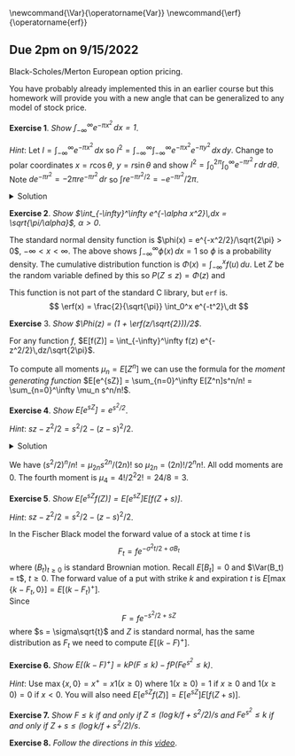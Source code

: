 \newcommand{\Var}{\operatorname{Var}}
\newcommand{\erf}{\operatorname{erf}}

## Due 2pm on 9/15/2022

Black-Scholes/Merton European option pricing.

You have probably already implemented this in an earlier course but this homework
will provide you with a new angle that can be generalized to any model of stock price.

__Exercise 1__. _Show $\int_{-\infty}^\infty e^{-\pi x^2}\,dx = 1$_.

_Hint_: Let $I = \int_{-\infty}^\infty e^{-\pi x^2}\,dx$ so
$I^2 = \int_{-\infty}^\infty\int_{-\infty}^\infty e^{-\pi x^2}e^{-\pi y^2}\,dx\,dy$.
Change to polar coordinates $x = r\cos\theta$, $y = r\sin\theta$ and show
$I^2 = \int_0^{2\pi}\int_0^\infty e^{-\pi r^2}\,r\,dr\,d\theta$.
Note $de^{-\pi r^2} = -2\pi r e^{-\pi r^2}\,dr$
so $\int re^{-\pi r^2/2} = -e^{-\pi r^2}/2\pi$.

<details>
<summary>Solution</summary>
Since $dx = \cos\theta\,dr + -r\sin\theta\,d\theta$ and $dy = \sin\theta\,dr + r\cos\theta\,d\theta$
we have 
$$
\begin{aligned}
dx\,dy &= (\cos\theta\,dr)(r\cos\theta\,d\theta) - (r\sin\theta\,d\theta)(\sin\theta\,dr)\\
	&= (r\cos^2\theta + r\sin^2\theta)\,dr\,d\theta \\
	&= r\,dr\,d\theta \\
\end{aligned}
$$
<!--
	&= (r\cos^2\theta + r\sin^2\theta)\,dr\,d\theta \\
-->
$ we use $dr\,d\theta = -dr\,d\theta$, $dr\,dr = 0$, and $d\theta\,d\theta = 0$.
$$
\begin{aligned}
\int_0^{2\pi}\int_0^\infty e^{-\pi r^2}\,r\,dr\,d\theta 
	&= \int_0^{2\pi} -e^{-\pi r^2} |_{r=0}^\infty d\theta \\
	&= \int_0^{2\pi} 1 d\theta \\
	&= 2\pi \\
\end{aligned}
##
</details>

__Exercise 2__. _Show $\int_{-\infty}^\infty e^{-\alpha x^2}\,dx = \sqrt{\pi/\alpha}$, $\alpha > 0$_.

The standard normal density function is $\phi(x) = e^{-x^2/2}/\sqrt{2\pi} > 0$, $-\infty < x < \infty$.
The above shows $\int_{-\infty}^\infty \phi(x)\,dx = 1$ so $\phi$ is a probability density.
The cumulative distribution function is $\Phi(x) = \int_{-\infty}^x f(u)\,du$.
Let $Z$ be the random variable defined by this so $P(Z\le z) = \Phi(z)$ and

This function is not part of the standard C library, but `erf` is.
$$
	\erf(x) = \frac{2}{\sqrt{\pi}} \int_0^x e^{-t^2}\,dt
$$

__Exercise__ 3. _Show $\Phi(z) = (1 + \erf(z/\sqrt{2}))/2$_.

For any function $f$, $E[f(Z)] = \int_{-\infty}^\infty f(z) e^{-z^2/2}\,dz/\sqrt{2\pi}$.

To compute all moments $\mu_n = E[Z^n]$ we can use the formula for the _moment generating function_
$E[e^{sZ}] = \sum_{n=0}^\infty E[Z^n]s^n/n! = \sum_{n=0}^\infty \mu_n s^n/n!$.

__Exercise 4__. _Show $E[e^{sZ}] = e^{s^2/2}$_.

_Hint_: $sz - z^2/2 = s^2/2 - (z - s)^2/2$.

<details>
<summary>Solution</summary>
$$
\begin{aligned}
E[e^{sZ}] &= \int_{-\infty}^\infty e^{sz} e^{-z^2/2}\,dz/\sqrt{2\pi} \\
	&= \int_{-\infty}^\infty e^{sz - z^2/2}\,dz/\sqrt{2\pi} \\
	&= \int_{-\infty}^\infty e^{sz - z^2/2}\,dz/\sqrt{2\pi} \\
	&= \e^{s^2/2} \int_{-\infty}^\infty e^{- (z - s)^2/2}\,dz/\sqrt{2\pi} \\
	&= e^{s^2/2} \int_{-\infty}^\infty e^{- z^2/2}\,dz/\sqrt{2\pi} \\
	&= e^{s^2/2} \\
\end{aligned}
$$
Using $z \mapsto z + s$.
</details>

We have $(s^2/2)^n/n! = \mu_{2n}s^{2n}/(2n)!$ so $\mu_{2n} = (2n)!/2^n n!$.
All odd moments are 0. The fourth moment is $\mu_4 = 4!/2^2 2! = 24/8 = 3$.

__Exercise 5__. _Show $E[e^{sZ} f(Z)] = E[e^{sZ}] E[f(Z + s)]$_.

_Hint_: $sz - z^2/2 = s^2/2 - (z - s)^2/2$.

In the Fischer Black model the forward value of a stock at time $t$
is
$$
	F_t = fe^{-\sigma^2t/2 + \sigma B_t}
$$
where $(B_t)_{t\ge0}$ is
standard Brownian motion. Recall $E[B_t] = 0$ and $\Var(B_t) = t$,
$t\ge0$.  The forward value of a put with strike $k$ and expiration $t$
is $E[\max\{k - F_t, 0\}] = E[(k - F_t)^+]$.  
Since 
$$
	F = fe^{-s^2/2 + sZ}
$$
where $s = \sigma\sqrt{t}$ and $Z$ is standard normal, has the same distribution as $F_t$ we need
to compute $E[(k - F)^+]$.

__Exercise 6.__ _Show $E[(k - F)^+] = kP(F\le k) - fP(Fe^{s^2}\le k)$_.

_Hint_: Use $\max\{x,0\} = x^+ = x1(x \ge 0)$ where $1(x\ge0) = 1$ if $x\ge0$ and $1(x\ge0) = 0$ if $x < 0$.
You will also need $E[e^{sZ} f(Z)] = E[e^{sZ}] E[f(Z + s)]$.

__Exercise 7.__ _Show $F\le k$ if and only if $Z\le (\log k/f + s^2/2)/s$
and $Fe^{s^2}\le k$ if and only if $Z + s \le (\log k/f + s^2/2)/s$_.

__Exercise 8.__ _Follow the directions in this [video](https://urldefense.com/v3/__https://nyu.zoom.us/rec/share/sOWDzECOg9NTA7vWe1-HHUn4pfKVaQDLHqSV_kzp-ahGF6szMYZyg5ZV8Fz4ke2q.XUuDLn6WR-J5fbse__;!!BhJSzQqDqA!UwblKz5iwFI0FozKCe7Bf8FDQSaoSVKHCAYmQco5BUdpgCC0GarUovQ8KiqmzHuwcVcTSGaGuOiIvWIt$)_.
